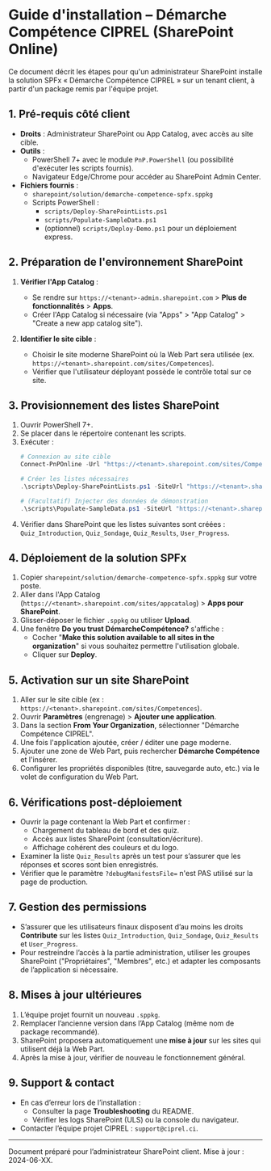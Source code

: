 # Guide d'installation – Démarche Compétence CIPREL (SharePoint Online)

Ce document décrit les étapes pour qu'un administrateur SharePoint installe la solution SPFx « Démarche Compétence CIPREL » sur un tenant client, à partir d'un package remis par l'équipe projet.

## 1. Pré-requis côté client
- **Droits** : Administrateur SharePoint ou App Catalog, avec accès au site cible.
- **Outils** :
  - PowerShell 7+ avec le module `PnP.PowerShell` (ou possibilité d'exécuter les scripts fournis).
  - Navigateur Edge/Chrome pour accéder au SharePoint Admin Center.
- **Fichiers fournis** :
  - `sharepoint/solution/demarche-competence-spfx.sppkg`
  - Scripts PowerShell :
    - `scripts/Deploy-SharePointLists.ps1`
    - `scripts/Populate-SampleData.ps1`
    - (optionnel) `scripts/Deploy-Demo.ps1` pour un déploiement express.

## 2. Préparation de l'environnement SharePoint
1. **Vérifier l'App Catalog** :
   - Se rendre sur `https://<tenant>-admin.sharepoint.com` > **Plus de fonctionnalités** > **Apps**.
   - Créer l'App Catalog si nécessaire (via "Apps" > "App Catalog" > "Create a new app catalog site").

2. **Identifier le site cible** :
   - Choisir le site moderne SharePoint où la Web Part sera utilisée (ex. `https://<tenant>.sharepoint.com/sites/Competences`).
   - Vérifier que l'utilisateur déployant possède le contrôle total sur ce site.

## 3. Provisionnement des listes SharePoint
1. Ouvrir PowerShell 7+.
2. Se placer dans le répertoire contenant les scripts.
3. Exécuter :
   ```powershell
   # Connexion au site cible
   Connect-PnPOnline -Url "https://<tenant>.sharepoint.com/sites/Competences" -Interactive

   # Créer les listes nécessaires
   .\scripts\Deploy-SharePointLists.ps1 -SiteUrl "https://<tenant>.sharepoint.com/sites/Competences"

   # (Facultatif) Injecter des données de démonstration
   .\scripts\Populate-SampleData.ps1 -SiteUrl "https://<tenant>.sharepoint.com/sites/Competences"
   ```
4. Vérifier dans SharePoint que les listes suivantes sont créées : `Quiz_Introduction`, `Quiz_Sondage`, `Quiz_Results`, `User_Progress`.

## 4. Déploiement de la solution SPFx
1. Copier `sharepoint/solution/demarche-competence-spfx.sppkg` sur votre poste.
2. Aller dans l'App Catalog (`https://<tenant>.sharepoint.com/sites/appcatalog`) > **Apps pour SharePoint**.
3. Glisser-déposer le fichier `.sppkg` ou utiliser **Upload**.
4. Une fenêtre **Do you trust DémarcheCompétence?** s'affiche :
   - Cocher "**Make this solution available to all sites in the organization**" si vous souhaitez permettre l'utilisation globale.
   - Cliquer sur **Deploy**.

## 5. Activation sur un site SharePoint
1. Aller sur le site cible (ex : `https://<tenant>.sharepoint.com/sites/Competences`).
2. Ouvrir **Paramètres** (engrenage) > **Ajouter une application**.
3. Dans la section **From Your Organization**, sélectionner "Démarche Compétence CIPREL".
4. Une fois l'application ajoutée, créer / éditer une page moderne.
5. Ajouter une zone de Web Part, puis rechercher **Démarche Compétence** et l'insérer.
6. Configurer les propriétés disponibles (titre, sauvegarde auto, etc.) via le volet de configuration du Web Part.

## 6. Vérifications post-déploiement
- Ouvrir la page contenant la Web Part et confirmer :
  - Chargement du tableau de bord et des quiz.
  - Accès aux listes SharePoint (consultation/écriture).
  - Affichage cohérent des couleurs et du logo.
- Examiner la liste `Quiz_Results` après un test pour s’assurer que les réponses et scores sont bien enregistrés.
- Vérifier que le paramètre `?debugManifestsFile=` n'est PAS utilisé sur la page de production.

## 7. Gestion des permissions
- S’assurer que les utilisateurs finaux disposent d’au moins les droits **Contribute** sur les listes `Quiz_Introduction`, `Quiz_Sondage`, `Quiz_Results` et `User_Progress`.
- Pour restreindre l’accès à la partie administration, utiliser les groupes SharePoint ("Propriétaires", "Membres", etc.) et adapter les composants de l’application si nécessaire.

## 8. Mises à jour ultérieures
1. L’équipe projet fournit un nouveau `.sppkg`.
2. Remplacer l’ancienne version dans l’App Catalog (même nom de package recommandé).
3. SharePoint proposera automatiquement une **mise à jour** sur les sites qui utilisent déjà la Web Part.
4. Après la mise à jour, vérifier de nouveau le fonctionnement général.

## 9. Support & contact
- En cas d’erreur lors de l’installation :
  - Consulter la page **Troubleshooting** du README.
  - Vérifier les logs SharePoint (ULS) ou la console du navigateur.
- Contacter l’équipe projet CIPREL : `support@ciprel.ci`.

---
Document préparé pour l’administrateur SharePoint client. Mise à jour : 2024-06-XX.
